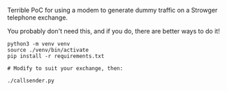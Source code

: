 Terrible PoC for using a modem to generate dummy traffic on a Strowger telephone exchange.

You probably don't need this, and if you do, there are better ways to do it!

```
python3 -m venv venv
source ./venv/bin/activate
pip install -r requirements.txt

# Modify to suit your exchange, then:

./callsender.py
```

